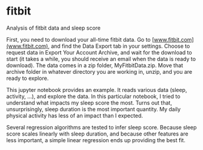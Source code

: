 # fitbit
Analysis of fitbit data and sleep score

First, you need to download your all-time fitbit data. Go to [www.fitbit.com](www.fitbit.com), and find the Data Export tab in your settings. Choose to request data in Export Your Account Archive, and wait for the download to start (it takes a while, you should receive an email when the data is ready to download). The data comes in a zip folder, MyFitbitData.zip. Move that archive folder in whatever directory you are working in, unzip, and you are ready to explore. 

This jupyter notebook provides an example. It reads various data (sleep, activity, ...), and explore the data. In this particular notebook, I tried to understand what impacts my sleep score the most. Turns out that, unsurprisingly, sleep duration is the most important quantity. My daily physical activity has less of an impact than I expected.

Several regression algorithms are tested to infer sleep score. Because sleep score scales linearly with sleep duration, and because other features are less important, a simple linear regression ends up providing the best fit.
